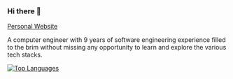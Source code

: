 ### Hi there 👋
[Personal Website](https://ad3l.dev)


A computer engineer with 9 years of software engineering experience filled to the brim without missing any opportunity to learn and explore the various tech stacks.
<!---
[![AbdelRahman's GitHub stats](https://github-readme-stats.vercel.app/api?username=ad3ldev&show_icons=true&count_private=true)](https://github.com/anuraghazra/github-readme-stats)
-->

[![Top Languages](https://github-readme-stats.vercel.app/api/top-langs/?username=ad3ldev&langs_count=20&l&layout=pie&exclude_repo=AndroidNanodegree&hide=jupyter%20notebook,mathematica)](https://github.com/anuraghazra/github-readme-stats)

<!--
**ad3ldev/ad3ldev** is a ✨ _special_ ✨ repository because its `README.md` (this file) appears on your GitHub profile.

Here are some ideas to get you started:

- 🔭 I’m currently working on ...
- 🌱 I’m currently learning ...
- 👯 I’m looking to collaborate on ...
- 🤔 I’m looking for help with ...
- 💬 Ask me about ...
- 📫 How to reach me: ...
- 😄 Pronouns: ...
- ⚡ Fun fact: ...
-->
